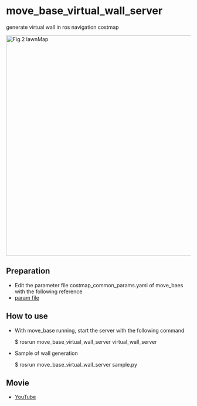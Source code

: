 # move_base_virtual_wall_server

generate virtual wall in ros navigation costmap 

<img src="https://github.com/hoshianaaa/move_base_virtual_wall_server/blob/master/images/wall.png" title="図２壁生成後 after" width="600px" alt="Fig.2 lawnMap">

## Preparation

+ Edit the parameter file costmap_common_params.yaml of move_baes with the following reference  
+ [param file](https://github.com/hoshianaaa/move_base_virtual_wall_server/blob/master/params/costmap_common_params.yaml)

## How to use

+ With move_base running, start the server with the following command

     $ rosrun move_base_virtual_wall_server virtual_wall_server
  
+ Sample of wall generation
    
     $ rosrun move_base_virtual_wall_server sample.py

## Movie
+ [YouTube](https://www.youtube.com/watch?v=yeid-L35hc0&feature=youtu.be)
